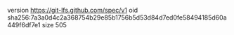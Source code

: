 version https://git-lfs.github.com/spec/v1
oid sha256:7a3a0d4c2a368754b29e85b1756b5d53d84d7ed0fe58494185d60a449f6df7e1
size 505
